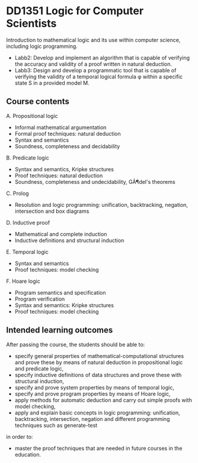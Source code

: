 # DD1351 Logic for Computer Scientists

Introduction to mathematical logic and its use within computer science, including logic programming.

- Labb2: Develop and implement an algorithm that is capable of verifying the accuracy and validity of a proof written in natural deduction. 
- Labb3: Design and develop a programmatic tool that is capable of verifying the validity of a temporal logical formula φ within a specific state S in a provided model M.


## Course contents

A. Propositional logic

- Informal mathematical argumentation
- Formal proof techniques: natural deduction
- Syntax and semantics
- Soundness, completeness and decidability

B. Predicate logic

- Syntax and semantics, Kripke structures
- Proof techniques: natural deduction
- Soundness, completeness and undecidability, GÃ¶del's theorems

C. Prolog

- Resolution and logic programming: unification, backtracking, negation, intersection and box diagrams

D. Inductive proof

- Mathematical and complete induction
- Inductive definitions and structural induction

E. Temporal logic

- Syntax and semantics
- Proof techniques: model checking

F. Hoare logic

- Program semantics and specification
- Program verification
- Syntax and semantics: Kripke structures
- Proof techniques: model checking


## Intended learning outcomes

After passing the course, the students should be able to:

- specify general properties of mathematical-computational structures and prove these by means of natural deduction in propositional logic and predicate logic,
- specify inductive definitions of data structures and prove these with structural induction,
- specify and prove system properties by means of temporal logic,
- specify and prove program properties by means of Hoare logic,
- apply methods for automatic deduction and carry out simple proofs with model checking,
- apply and explain basic concepts in logic programming: unification, backtracking, intersection, negation and different programming techniques such as generate-test

in order to:

- master the proof techniques that are needed in future courses in the education.
